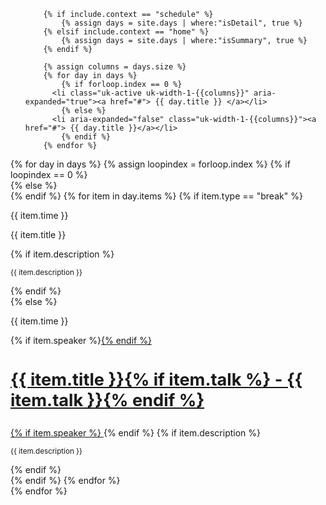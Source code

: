 <div class="uk-width-1-1">
  <ul class="uk-tab uk-tab-center uk-tab-grid uk-margin-large-bottom" data-uk-tab data-uk-switcher="{connect:'#Schedule'}">
		
  		{% if include.context == "schedule" %}
  	    	{% assign days = site.days | where:"isDetail", true %}
		{% elsif include.context == "home" %}
  	    	{% assign days = site.days | where:"isSummary", true %}		
  		{% endif %}
		
		{% assign columns = days.size %}
		{% for day in days %}	
  			{% if forloop.index == 0 %}
          <li class="uk-active uk-width-1-{{columns}}" aria-expanded="true"><a href="#"> {{ day.title }} </a></li>
  			{% else %}
          <li aria-expanded="false" class="uk-width-1-{{columns}}"><a href="#"> {{ day.title }}</a></li>
  			{% endif %}
  		{% endfor %}
  </ul>
		  
   <div id="Schedule" class="uk-switcher">
  	{% for day in days %}	
  			{% assign loopindex = forloop.index %}
  			{% if loopindex == 0 %}
          <div class="uk-active" aria-hidden="false">
  			{% else %}
          <div aria-hidden="true" class="">
  			{% endif %}
    		{% for item in day.items %}
  				{% if item.type == "break" %}
  					<div class="uk-grid">
      		  	<div class="uk-width-medium-1-6 uk-width-1-1">
          			<p class="light-text" ><i class="uk-icon-clock-o"></i> {{ item.time }}</p>
       		   	</div>
  	          <div class="uk-width-5-6">
                <p class="light-text"> {{ item.title }}</p>
  							{% if item.description %}
      				    <p><small>{{ item.description }}</small></p>
  							{% endif %}
  	          </div>
  			    </div>
  				{% else %}
         	 	<div class="uk-grid">
      		  	<div class="uk-width-medium-1-6 uk-width-1-1">
          			<p class="light-text"><i class="uk-icon-clock-o"></i> {{ item.time }}</p>
       		   	</div>
        		 	<div class="uk-width-medium-5-6 uk-width-1-1">
						{% if item.speaker %}<a href="/speakers/#{{ item.speaker }}">{% endif %}
							<h3 class="brand-color" style="font-size: 1.7rem;">{{ item.title }}{% if item.talk %} - {{ item.talk }}{% endif %}</h3>
						{% if item.speaker %} </a> {% endif %}
  							{% if item.description %}
      				     <p><small>{{ item.description }}</small></p>
  							{% endif %}
        			</div>
        		</div>
  				{% endif %}
  	    	{% endfor %}
        </div>
  	{% endfor %}
  </div>					  
</div>